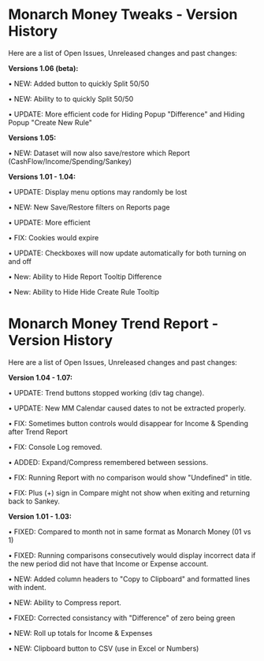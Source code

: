 # Monarch Money Tweaks - Version History
Here are a list of Open Issues, Unreleased changes and past changes:

**Versions 1.06 (beta):**

• NEW: Added button to quickly Split 50/50

• NEW: Ability to  to quickly Split 50/50

• UPDATE: More efficient code for Hiding Popup "Difference" and Hiding Popup "Create New Rule"

**Versions 1.05:**

• NEW: Dataset will now also save/restore which Report (CashFlow/Income/Spending/Sankey)

**Versions 1.01 - 1.04:**

• UPDATE: Display menu options may randomly be lost

• NEW: New Save/Restore filters on Reports page

• UPDATE: More efficient 

• FIX: Cookies would expire 

• UPDATE: Checkboxes will now update automatically for both turning on and off 

• New: Ability to Hide Report Tooltip Difference

• New: Ability to Hide Hide Create Rule Tooltip



# Monarch Money Trend Report - Version History
Here are a list of Open Issues, Unreleased changes and past changes:

**Version 1.04 - 1.07:**

• UPDATE: Trend buttons stopped working (div tag change). 

• UPDATE: New MM Calendar caused dates to not be extracted properly.

• FIX: Sometimes button controls would disappear for Income & Spending after Trend Report

• FIX: Console Log removed.

• ADDED: Expand/Compress remembered between sessions.

• FIX: Running Report with no comparison would show "Undefined" in title.

• FIX: Plus (+) sign in Compare might not show when exiting and returning back to Sankey.


**Version 1.01 - 1.03:**

• FIXED: Compared to month not in same format as Monarch Money (01 vs 1)

• FIXED: Running comparisons consecutively would display incorrect data if the new period did not have that Income or Expense account.

• NEW: Added column headers to "Copy to Clipboard" and formatted lines with indent.

• NEW: Ability to Compress report.

• FIXED: Corrected consistancy with "Difference" of zero being green

• NEW: Roll up totals for Income & Expenses

• NEW: Clipboard button to CSV (use in Excel or Numbers) 
